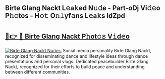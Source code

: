 ## Birte Glang Nackt L𝚎a𝚔ed N𝚞𝚍e - Part-oDj Vi𝚍𝚎o P𝚑𝚘tos - H𝚘𝚝 O𝚗𝚕yf𝚊ns L𝚎a𝚔s IdZpd

# <h2><a href="http://kf26el4.oniu.top/?m=Birte+Glang+Nackt">🔗👉 🔴 Birte Glang Nackt P𝚑ot𝚘𝚜 V𝚒d𝚎o</a></h2>

[![Birte Glang Nackt Nu𝚍e𝚜](https://i.imgur.com/0qMVB7G.gif)](http://kf26el4.oniu.top/?m=Birte+Glang+Nackt)
Social media personality Birte Glang Nackt, recognized for disseminating dance and lifestyle ideas through dance presentations and personal vlogs. Dedicated peacebuilder Birte Glang Nackt, recognized for their efforts to build peace and understanding between different communities.  
